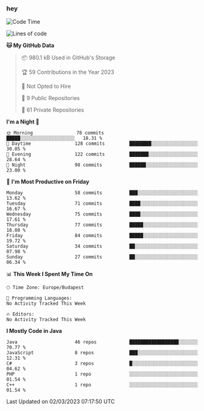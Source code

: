 ### hey

<!--START_SECTION:waka-->
![Code Time](http://img.shields.io/badge/Code%20Time-884%20hrs%2054%20mins-blue)

![Lines of code](https://img.shields.io/badge/From%20Hello%20World%20I%27ve%20Written-721.9%20thousand%20lines%20of%20code-blue)

**🐱 My GitHub Data** 

> 📦 980.1 kB Used in GitHub's Storage 
 > 
> 🏆 59 Contributions in the Year 2023
 > 
> 🚫 Not Opted to Hire
 > 
> 📜 9 Public Repositories 
 > 
> 🔑 61 Private Repositories 
 > 
**I'm a Night 🦉** 

```text
🌞 Morning                78 commits          █████░░░░░░░░░░░░░░░░░░░░   18.31 % 
🌆 Daytime                128 commits         ████████░░░░░░░░░░░░░░░░░   30.05 % 
🌃 Evening                122 commits         ███████░░░░░░░░░░░░░░░░░░   28.64 % 
🌙 Night                  98 commits          ██████░░░░░░░░░░░░░░░░░░░   23.00 % 
```
📅 **I'm Most Productive on Friday** 

```text
Monday                   58 commits          ███░░░░░░░░░░░░░░░░░░░░░░   13.62 % 
Tuesday                  71 commits          ████░░░░░░░░░░░░░░░░░░░░░   16.67 % 
Wednesday                75 commits          ████░░░░░░░░░░░░░░░░░░░░░   17.61 % 
Thursday                 77 commits          █████░░░░░░░░░░░░░░░░░░░░   18.08 % 
Friday                   84 commits          █████░░░░░░░░░░░░░░░░░░░░   19.72 % 
Saturday                 34 commits          ██░░░░░░░░░░░░░░░░░░░░░░░   07.98 % 
Sunday                   27 commits          ██░░░░░░░░░░░░░░░░░░░░░░░   06.34 % 
```


📊 **This Week I Spent My Time On** 

```text
🕑︎ Time Zone: Europe/Budapest

💬 Programming Languages: 
No Activity Tracked This Week

🔥 Editors: 
No Activity Tracked This Week
```

**I Mostly Code in Java** 

```text
Java                     46 repos            ██████████████████░░░░░░░   70.77 % 
JavaScript               8 repos             ███░░░░░░░░░░░░░░░░░░░░░░   12.31 % 
C#                       3 repos             █░░░░░░░░░░░░░░░░░░░░░░░░   04.62 % 
PHP                      1 repo              ░░░░░░░░░░░░░░░░░░░░░░░░░   01.54 % 
C++                      1 repo              ░░░░░░░░░░░░░░░░░░░░░░░░░   01.54 % 
```




 Last Updated on 02/03/2023 07:17:50 UTC
<!--END_SECTION:waka-->
